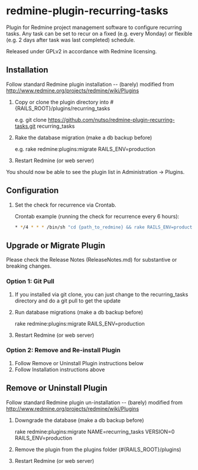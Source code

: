# redmine-plugin-recurring-tasks

Plugin for Redmine project management software to configure recurring tasks. Any task can be set to recur on a fixed (e.g. every Monday) or flexible (e.g. 2 days after task was last completed) schedule.

Released under GPLv2 in accordance with Redmine licensing.

## Installation

Follow standard Redmine plugin installation -- (barely) modified from http://www.redmine.org/projects/redmine/wiki/Plugins

1. Copy or clone the plugin directory into #{RAILS_ROOT}/plugins/recurring_tasks
   
   e.g. git clone https://github.com/nutso/redmine-plugin-recurring-tasks.git recurring_tasks

2. Rake the database migration (make a db backup before)

   e.g. rake redmine:plugins:migrate RAILS_ENV=production

3. Restart Redmine (or web server)

You should now be able to see the plugin list in Administration -> Plugins.
     
## Configuration
     
1. Set the check for recurrence via Crontab.

   Crontab example (running the check for recurrence every 6 hours):
   ```bash
   * */4 * * * /bin/sh "cd {path_to_redmine} && rake RAILS_ENV=production redmine:recur_tasks" >> log/cron_rake.log 2>&1
   ```
   
## Upgrade or Migrate Plugin

Please check the Release Notes (ReleaseNotes.md) for substantive or breaking changes.

### Option 1: Git Pull
1. If you installed via git clone, you can just change to 
   the recurring_tasks directory and do a git pull to get the update

2. Run database migrations (make a db backup before)

   rake redmine:plugins:migrate RAILS_ENV=production

3. Restart Redmine (or web server)

### Option 2: Remove and Re-install Plugin
1. Follow Remove or Uninstall Plugin instructions below
2. Follow Installation instructions above
   
## Remove or Uninstall Plugin

Follow standard Redmine plugin un-installation -- (barely) modified from http://www.redmine.org/projects/redmine/wiki/Plugins

1. Downgrade the database (make a db backup before)

   rake redmine:plugins:migrate NAME=recurring_tasks VERSION=0 RAILS_ENV=production

2. Remove the plugin from the plugins folder (#{RAILS_ROOT}/plugins)

3. Restart Redmine (or web server)